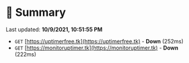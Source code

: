 # 📖 Summary
Last updated: **10/9/2021, 10:51:55 PM**

- `GET` [https://uptimerfree.tk](https://uptimerfree.tk) - **Down** (252ms)
- `GET` [https://monitoruptimer.tk](https://monitoruptimer.tk) - **Down** (222ms)

